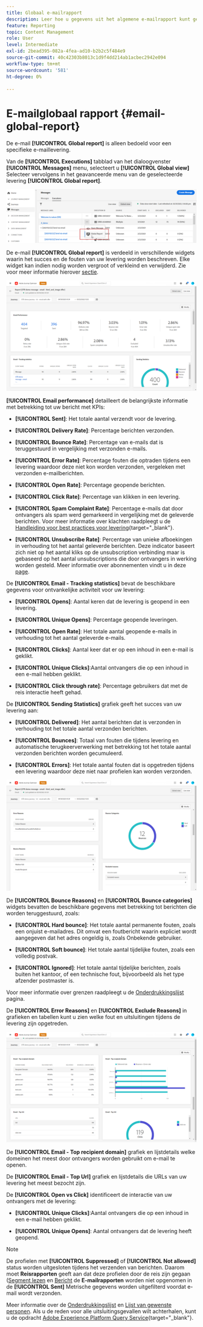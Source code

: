 ```yaml
---
title: Globaal e-mailrapport
description: Leer hoe u gegevens uit het algemene e-mailrapport kunt gebruiken
feature: Reporting
topic: Content Management
role: User
level: Intermediate
exl-id: 2bead395-082a-4fea-ad10-b2b2c5f484e9
source-git-commit: 40c42303b8013c1d9f4dd214ab1acbec2942e094
workflow-type: tm+mt
source-wordcount: '581'
ht-degree: 0%

---
```


# E-mailglobaal rapport {#email-global-report}

De e-mail **[!UICONTROL Global report]** is alleen bedoeld voor een specifieke e-maillevering.

Van de **[!UICONTROL Executions]** tabblad van het dialoogvenster **[!UICONTROL Messages]** menu, selecteert u **[!UICONTROL Global view]** Selecteer vervolgens in het geavanceerde menu van de geselecteerde levering **[!UICONTROL Global report]**.

![](assets/global_report_3.png)

De e-mail **[!UICONTROL Global report]** is verdeeld in verschillende widgets waarin het succes en de fouten van uw levering worden beschreven. Elke widget kan indien nodig worden vergroot of verkleind en verwijderd. Zie voor meer informatie hierover [sectie](global-report.md#modify-dashboard).

![](assets/global_report_4.png)

**[!UICONTROL Email performance]** detailleert de belangrijkste informatie met betrekking tot uw bericht met KPIs:

* **[!UICONTROL Sent]**: Het totale aantal verzendt voor de levering.

* **[!UICONTROL Delivery Rate]**: Percentage berichten verzonden.

* **[!UICONTROL Bounce Rate]**: Percentage van e-mails dat is teruggestuurd in vergelijking met verzonden e-mails.

* **[!UICONTROL Error Rate]**: Percentage fouten die optraden tijdens een levering waardoor deze niet kon worden verzonden, vergeleken met verzonden e-mailberichten.

* **[!UICONTROL Open Rate]**: Percentage geopende berichten.

* **[!UICONTROL Click Rate]**: Percentage van klikken in een levering.

* **[!UICONTROL Spam Complaint Rate]**: Percentage e-mails dat door ontvangers als spam werd gemarkeerd in vergelijking met de geleverde berichten. Voor meer informatie over klachten raadpleegt u de [Handleiding voor best practices voor levering](https://experienceleague.adobe.com/docs/deliverability-learn/deliverability-best-practice-guide/metrics-for-deliverability/complaints.html#metrics-for-deliverability){target=&quot;_blank&quot;}.

* **[!UICONTROL Unsubscribe Rate]**: Percentage van unieke afboekingen in verhouding tot het aantal geleverde berichten. Deze indicator baseert zich niet op het aantal kliks op de unsubscription verbinding maar is gebaseerd op het aantal unsubscriptions die door ontvangers in werking worden gesteld. Meer informatie over abonnementen vindt u in deze [page](../messages/consent.md).

De **[!UICONTROL Email - Tracking statistics]** bevat de beschikbare gegevens voor ontvankelijke activiteit voor uw levering:

* **[!UICONTROL Opens]**: Aantal keren dat de levering is geopend in een levering.

* **[!UICONTROL Unique Opens]**: Percentage geopende leveringen.

* **[!UICONTROL Open Rate]**: Het totale aantal geopende e-mails in verhouding tot het aantal geleverde e-mails.

* **[!UICONTROL Clicks]**: Aantal keer dat er op een inhoud in een e-mail is geklikt.

* **[!UICONTROL Unique Clicks]**:Aantal ontvangers die op een inhoud in een e-mail hebben geklikt.

* **[!UICONTROL Click through rate]**: Percentage gebruikers dat met de reis interactie heeft gehad.

De **[!UICONTROL Sending Statistics]** grafiek geeft het succes van uw levering aan:

* **[!UICONTROL Delivered]**: Het aantal berichten dat is verzonden in verhouding tot het totale aantal verzonden berichten.

* **[!UICONTROL Bounces]**: Totaal van fouten die tijdens levering en automatische terugkeerverwerking met betrekking tot het totale aantal verzonden berichten worden gecumuleerd.

* **[!UICONTROL Errors]**: Het totale aantal fouten dat is opgetreden tijdens een levering waardoor deze niet naar profielen kan worden verzonden.

![](assets/global_report_5.png)

De **[!UICONTROL Bounce Reasons]** en **[!UICONTROL Bounce categories]** widgets bevatten de beschikbare gegevens met betrekking tot berichten die worden teruggestuurd, zoals:

* **[!UICONTROL Hard bounce]**: Het totale aantal permanente fouten, zoals een onjuist e-mailadres. Dit omvat een foutbericht waarin expliciet wordt aangegeven dat het adres ongeldig is, zoals Onbekende gebruiker.

* **[!UICONTROL Soft bounce]**: Het totale aantal tijdelijke fouten, zoals een volledig postvak.

* **[!UICONTROL Ignored]**: Het totale aantal tijdelijke berichten, zoals buiten het kantoor, of een technische fout, bijvoorbeeld als het type afzender postmaster is.

Voor meer informatie over grenzen raadpleegt u de [Onderdrukkingslijst](../reports/suppression-list.md) pagina.

De **[!UICONTROL Error Reasons]** en **[!UICONTROL Exclude Reasons]** in grafieken en tabellen kunt u zien welke fout en uitsluitingen tijdens de levering zijn opgetreden.

![](assets/global_report_6.png)

De **[!UICONTROL Email - Top recipient domain]** grafiek en lijstdetails welke domeinen het meest door ontvangers worden gebruikt om e-mail te openen.

De **[!UICONTROL Email - Top Url]** grafiek en lijstdetails die URLs van uw levering het meest bezocht zijn.

De **[!UICONTROL Open vs Click]** identificeert de interactie van uw ontvangers met de levering:

* **[!UICONTROL Unique Clicks]**:Aantal ontvangers die op een inhoud in een e-mail hebben geklikt.

* **[!UICONTROL Unique Opens]**: Aantal ontvangers dat de levering heeft geopend.

<!--
![](assets/global_report_20.png)

>[!NOTE]
>
>The Offers widgets and metrics are only available if a decision was inserted in an email. For more information on Decision Management, refer to this [page](../offers/get-started/starting-offer-decisioning.md).

The **[!UICONTROL Offers statistic]** and **[!UICONTROL Offers statistics]** over time widgets measure your offer's success and impact on your targeted audience. It detail the main information relative to your message with KPIs:

* **[!UICONTROL Offer sent]**: Total number of sends for the offer.

* **[!UICONTROL Offer impression]**: Number of times the offer was opened in a delivery.

* **[!UICONTROL Offer clicks]**: Number of times an offer was clicked on in a delivery.

The **[!UICONTROL Offers detailed statistic]** table contains the available data for recipient activity with your offer:

* **[!UICONTROL Placement name]**: Name of your placement used to display your offer. For more information on placement, refer to this [page](../offers/offer-library/creating-placements.md).

* **[!UICONTROL Offer name]**: Name of the offer added in the delivery. For more information on placement, refer to this [page](../offers/offer-library/creating-personalized-offers.md).

* **[!UICONTROL Offer sent]**: Total number of sends for the offer.

* **[!UICONTROL Offer impression rate]**: Percentage of opened offers compared to the number of sent offers.

* **[!UICONTROL Offer click rate]**: Percentage of users who interacted with the offer.
-->
>[!NOTE]
>
>De profielen met **[!UICONTROL Suppressed]** of **[!UICONTROL Not allowed]** status worden uitgesloten tijdens het verzenden van berichten. Daarom moet **Reisrapporten** geeft aan dat deze profielen door de reis zijn gegaan ([Segment lezen](../building-journeys/read-segment.md) en [Bericht](../building-journeys/journeys-message.md) de **E-mailrapporten** worden niet opgenomen in de **[!UICONTROL Sent]** Metrische gegevens worden uitgefilterd voordat e-mail wordt verzonden.
>
>Meer informatie over de [Onderdrukkingslijst](../reports/suppression-list.md) en [Lijst van gewenste personen](allow-list.md). Als u de reden voor alle uitsluitingsgevallen wilt achterhalen, kunt u de opdracht [Adobe Experience Platform Query Service](https://experienceleague.adobe.com/docs/experience-platform/query/api/getting-started.html){target=&quot;_blank&quot;}.
